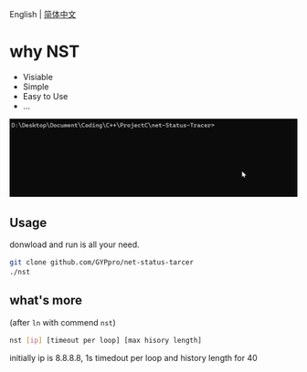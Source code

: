 
English | [简体中文](README.md)

# why NST

+ Visiable
+ Simple
+ Easy to Use
+ ...

![alt text](PixPin_2025-01-23_02-21-45.gif)

## Usage

donwload and run is all your need.

```bash
git clone github.com/GYPpro/net-status-tarcer
./nst
```

## what's more

(after `ln` with commend `nst`)

```bash
nst [ip] [timeout per loop] [max hisory length]
```

initially ip is 8.8.8.8, 1s timedout per loop and history length for 40

